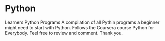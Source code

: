 # Python
Learners Python Programs
A compilation of all Pythin programs a beginner might need to start with Python. Follows the Coursera course Python for Everybody. Feel free to review and comment. Thank you.
